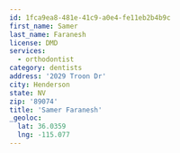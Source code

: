 ```yaml
---
id: 1fca9ea8-481e-41c9-a0e4-fe11eb2b4b9c
first_name: Samer
last_name: Faranesh
license: DMD
services:
  - orthodontist
category: dentists
address: '2029 Troon Dr'
city: Henderson
state: NV
zip: '89074'
title: 'Samer Faranesh'
_geoloc:
  lat: 36.0359
  lng: -115.077
---
```

